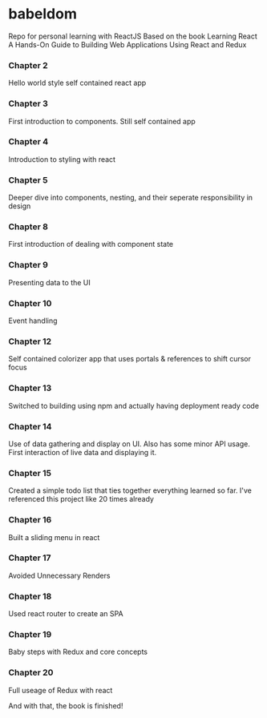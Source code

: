 # babeldom
Repo for personal learning with ReactJS
Based on the book Learning React A Hands-On Guide to Building Web Applications Using React and Redux


### Chapter 2 
Hello world style self contained react app

### Chapter 3
First introduction to components. Still self contained app

### Chapter 4
Introduction to styling with react

### Chapter 5
Deeper dive into components, nesting, and their seperate responsibility in design

### Chapter 8
First introduction of dealing with component state

### Chapter 9
Presenting data to the UI

### Chapter 10
Event handling

### Chapter 12
Self contained colorizer app that uses portals & references to shift cursor focus

### Chapter 13
Switched to building using npm and actually having deployment ready code

### Chapter 14
Use of data gathering and display on UI. Also has some minor API usage. First interaction of live data and displaying it. 

### Chapter 15
Created a simple todo list that ties together everything learned so far. I've referenced this project like 20 times already

### Chapter 16
Built a sliding menu in react 

### Chapter 17
Avoided Unnecessary Renders

### Chapter 18
Used react router to create an SPA

### Chapter 19
Baby steps with Redux and core concepts

### Chapter 20
Full useage of Redux with react

And with that, the book is finished! 
